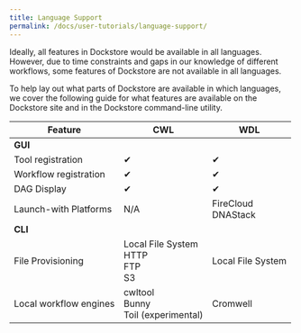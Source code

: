 ```yaml
---
title: Language Support
permalink: /docs/user-tutorials/language-support/
---
```


Ideally, all features in Dockstore would be available in all languages. 
However, due to time constraints and gaps in our knowledge of different workflows, some features of Dockstore are not available in all languages. 

To help lay out what parts of Dockstore are available in which languages, we cover the following guide for what features are available on the Dockstore site and in the Dockstore command-line utility. 


| Feature                | CWL           | WDL   |
| ---------------------  | ------------- | ----- | 
| **GUI**                |               |       |
| Tool registration      | ✔             | ✔     | 
| Workflow registration  | ✔             | ✔     |  
| DAG Display            | ✔             | ✔     |  
| Launch-with Platforms  | N/A           | FireCloud<br>DNAStack |  
| **CLI**                |               |       |
| File Provisioning      | Local File System<br>HTTP<br>FTP<br>S3             | Local File System     | 
| Local workflow engines | cwltool<br>Bunny<br>Toil (experimental)              | Cromwell  |

<!--&ast; Nextflow has preliminary support for workflow registration

